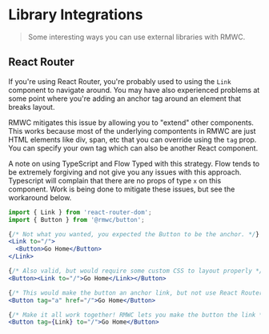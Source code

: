 # Library Integrations

> Some interesting ways you can use external libraries with RMWC.

## React Router

If you're using React Router, you're probably used to using the `Link` component to navigate around. You may have also experienced problems at some point where you're adding an anchor tag around an element that breaks layout.

RMWC mitigates this issue by allowing you to "extend" other components. This works because most of the underlying compontents in RMWC are just HTML elements like div, span, etc that you can override using the `tag` prop. You can specify your own tag which can also be another React component.

A note on using TypeScript and Flow Typed with this strategy. Flow tends to be extremely forgiving and not give you any issues with this approach. Typescript will complain that there are no props of type `x` on this component. Work is being done to mitigate these issues, but see the workaround below.

```jsx
import { Link } from 'react-router-dom';
import { Button } from '@rmwc/button';

{/* Not what you wanted, you expected the Button to be the anchor. */}
<Link to="/">
  <Button>Go Home</Button>
</Link>

{/* Also valid, but would require some custom CSS to layout properly */}
<Button><Link to="/">Go Home</Link></Button>

{/* This would make the button an anchor link, but not use React Routers history.pushState */}
<Button tag="a" href="/">Go Home</Button>

{/* Make it all work together! RMWC lets you make the button the link */}
<Button tag={Link} to="/">Go Home</Button>
```
